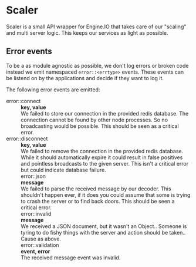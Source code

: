 # Scaler

Scaler is a small API wrapper for Engine.IO that takes care of our "scaling" and
multi server logic. This keeps our services as light as possible.

## Error events

To be a as module agnostic as possible, we don't log errors or broken code
instead we emit namespaced `error::<errtype>` events. These events can be
listend on by the applications and decide if they want to log it.

The following error events are emitted:

<dl>
  <dt>error::connect</dt>
  <dd><strong>key, value</strong></dd>
  <dd>
    We failed to store our connection in the provided redis database. The
    connection cannot be found by other node processes. So no broadcasting would
    be possible. This should be seen as a critical error.
  </dd>

  <dt>error::disconnect</dt>
  <dd><strong>key, value</strong></dd>
  <dd>
    We failed to remove the connection in the provided redis database. While it
    should automatically expire it could result in false positives and pointless
    broadcasts to the given server. This isn't a critical error but could
    indicate database failure.
  </dd>

  <dd>error::json</dt>
  <dd><strong>message</strong></dd>
  <dd>
    We failed to parse the received message by our decoder. This shouldn't
    happen ever, if it does you could assume that some is trying to crash the
    server or to find back doors. This should be seen a critical error.
  </dd>

  <dd>error::invalid</dd>
  <dd><strong>message</strong></dd>
  <dd>
    We received a JSON document, but it wasn't an Object.. Someone is tyring to
    do fishy things with the server and action should be taken.. Cause as above.
  </dd>

  <dd>error::validation</dd>
  <dd><strong>event, error</strong></dd>
  <dd>
    The received message event was invalid.
  </dd>
</dl>
